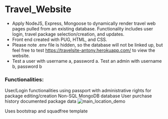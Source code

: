 # Travel_Website

- Apply NodeJS, Express, Mongoose to dynamically render travel web pages pulled from an existing database. Functionality includes user login, travel package selection/creation, and updates.
- Front end created with PUG, HTML, and CSS.
- Please note .env file is hidden, so the database will not be linked up, but feel free to test https://travelsite-antony.herokuapp.com/ to view the website.
- Test a user with username a, password a. Test an admin with username b, password b

### Functionalities:

User/Login functionalities using passport with administrative rights for package editing/creation
Non-SQL MongoDB database
User purchase history documented package data
![main_location_demo](https://user-images.githubusercontent.com/77988513/113377107-999f4f80-9330-11eb-8d8d-64a6ac4c63e4.gif)

Uses bootstrap and squadfree template
